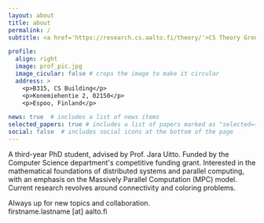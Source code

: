 ```yaml
---
layout: about
title: about
permalink: /
subtitle: <a href='https://research.cs.aalto.fi/theory/'>CS Theory Group</a>, <a href='https://www.aalto.fi/en'>Aalto University</a>

profile:
  align: right
  image: prof_pic.jpg
  image_cicular: false # crops the image to make it circular
  address: >
    <p>B315, CS Building</p>
    <p>Konemiehentie 2, 02150</p>
    <p>Espoo, Finland</p>

news: true  # includes a list of news items
selected_papers: true # includes a list of papers marked as "selected={true}"
social: false  # includes social icons at the bottom of the page
---
```


A third-year PhD student, advised by Prof. Jara Uitto. Funded by the Computer Science department's competitive funding grant. Interested in the mathematical foundations of distributed systems and parallel computing, with an emphasis on the Massively Parallel Computation (MPC) model. Current research revolves around connectivity and coloring problems.

Always up for new topics and collaboration.<br/>
firstname.lastname [at] aalto.fi
